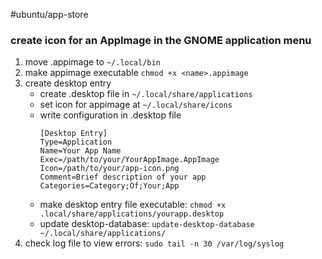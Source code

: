 #ubuntu/app-store 
### create icon for an AppImage in the GNOME application menu

1. move .appimage to `~/.local/bin`
1. make appimage executable `chmod +x <name>.appimage`
1. create desktop entry
   - create .desktop file in `~/.local/share/applications`
   - set icon for appimage at `~/.local/share/icons`
   - write configuration in .desktop file
     ```desktop
     [Desktop Entry]
     Type=Application
     Name=Your App Name
     Exec=/path/to/your/YourAppImage.AppImage
     Icon=/path/to/your/app-icon.png
     Comment=Brief description of your app
     Categories=Category;Of;Your;App
     ```
   - make desktop entry file executable: `chmod +x .local/share/applications/yourapp.desktop`
   - update desktop-database: `update-desktop-database ~/.local/share/applications/`
1. check log file to view errors: `sudo tail -n 30 /var/log/syslog`
